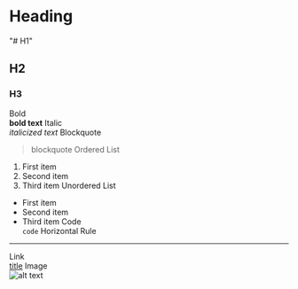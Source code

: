 
# Heading 	
"# H1"
## H2
### H3
Bold 	
**bold text**
Italic 	
*italicized text*
Blockquote 	
> blockquote
Ordered List 	
1. First item
2. Second item
3. Third item
Unordered List 	
- First item
- Second item
- Third item
Code 	
`code`
Horizontal Rule 	
---
Link 	
[title](https://www.example.com)
Image 	
![alt text](image.jpg)
